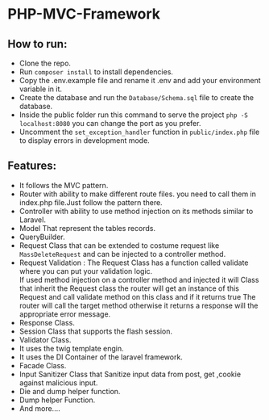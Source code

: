 # PHP-MVC-Framework

## How to run:

- Clone the repo.
- Run `composer install` to install dependencies.
- Copy the .env.example file and rename it .env and add your environment variable in it.
- Create the database and run the `Database/Schema.sql` file to create the database.
- Inside the public folder run this command to serve the project  `php -S localhost:8080`  you can change the port as you prefer.
- Uncomment the `set_exception_handler` function in `public/index.php` file to display errors in development mode.


## Features:

- It follows the MVC pattern.
- Router with ability to make different route files. you need to call them in index.php file.Just follow the pattern there.
- Controller with ability to use method injection on its methods similar to Laravel.
- Model That represent the tables records.
- QueryBuilder.
- Request Class that can be extended to costume request like `MassDeleteRequest` and can be injected to a controller method.
- Request Validation : The Request Class has a function called validate where you can put your validation logic.  
  If used method injection on a controller method and injected it will Class that inherit the Request class the router will get an instance of this Request and 
  call validate method on this class and if it returns true The router will call the target method otherwise it returns a response will the 
  appropriate error message.
- Response Class.
- Session Class that supports the flash session.
- Validator Class.
- It uses the twig template engin.
- It uses the DI Container of the laravel framework.
- Facade Class.
- Input Sanitizer Class that Sanitize input data from post, get ,cookie against malicious input.
- Die and dump helper function.
- Dump helper Function.
- And more....